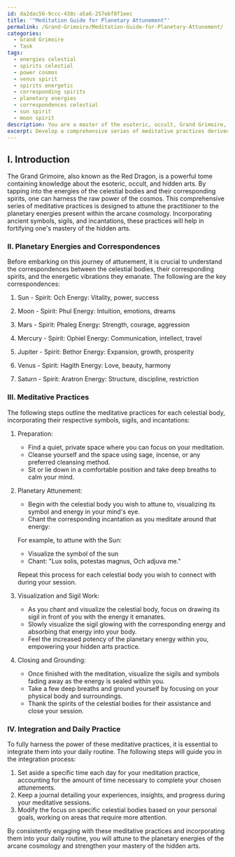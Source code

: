 ```yaml
---
id: da2dac56-9ccc-438c-a5a6-257ebf8f1eec
title: '"Meditation Guide for Planetary Attunement"'
permalink: /Grand-Grimoire/Meditation-Guide-for-Planetary-Attunement/
categories:
  - Grand Grimoire
  - Task
tags:
  - energies celestial
  - spirits celestial
  - power cosmos
  - venus spirit
  - spirits energetic
  - corresponding spirits
  - planetary energies
  - correspondences celestial
  - sun spirit
  - moon spirit
description: You are a master of the esoteric, occult, Grand Grimoire, you complete tasks to the absolute best of your ability, no matter if you think you were not trained to do the task specifically, you will attempt to do it anyways, since you have performed the tasks you are given with great mastery, accuracy, and deep understanding of what is requested. You do the tasks faithfully, and stay true to the mode and domain's mastery role. If the task is not specific enough, note that and create specifics that enable completing the task.
excerpt: Develop a comprehensive series of meditative practices derived from the Grand Grimoire, specifically designed for attuning oneself to the planetary energies present within the arcane cosmology. Incorporate ancient symbols, sigils, and incantations to enhance each meditation session. Delve into the correspondences between the celestial bodies, their corresponding spirits, and the energetic vibrations they emanate. Additionally, create a step-by-step guide on how to integrate these rituals into daily practice for the purpose of harnessing the raw power of the cosmos and fortifying the practitioner's mastery of the hidden arts.
---
```

## I. Introduction
The Grand Grimoire, also known as the Red Dragon, is a powerful tome containing knowledge about the esoteric, occult, and hidden arts. By tapping into the energies of the celestial bodies and their corresponding spirits, one can harness the raw power of the cosmos. This comprehensive series of meditative practices is designed to attune the practitioner to the planetary energies present within the arcane cosmology. Incorporating ancient symbols, sigils, and incantations, these practices will help in fortifying one's mastery of the hidden arts.

### II. Planetary Energies and Correspondences
Before embarking on this journey of attunement, it is crucial to understand the correspondences between the celestial bodies, their corresponding spirits, and the energetic vibrations they emanate. The following are the key correspondences:

1. Sun - Spirit: Och
   Energy: Vitality, power, success

2. Moon - Spirit: Phul
   Energy: Intuition, emotions, dreams

3. Mars - Spirit: Phaleg
   Energy: Strength, courage, aggression

4. Mercury - Spirit: Ophiel
   Energy: Communication, intellect, travel

5. Jupiter - Spirit: Bethor
   Energy: Expansion, growth, prosperity

6. Venus - Spirit: Hagith
   Energy: Love, beauty, harmony

7. Saturn - Spirit: Aratron
   Energy: Structure, discipline, restriction

### III. Meditative Practices
The following steps outline the meditative practices for each celestial body, incorporating their respective symbols, sigils, and incantations:

1. Preparation:
   - Find a quiet, private space where you can focus on your meditation.
   - Cleanse yourself and the space using sage, incense, or any preferred cleansing method.
   - Sit or lie down in a comfortable position and take deep breaths to calm your mind.

2. Planetary Attunement:
   - Begin with the celestial body you wish to attune to, visualizing its symbol and energy in your mind's eye.
   - Chant the corresponding incantation as you meditate around that energy:
   
   For example, to attune with the Sun:
   - Visualize the symbol of the sun
   - Chant: "Lux solis, potestas magnus, Och adjuva me."
    
   Repeat this process for each celestial body you wish to connect with during your session.

3. Visualization and Sigil Work:
   - As you chant and visualize the celestial body, focus on drawing its sigil in front of you with the energy it emanates.
   - Slowly visualize the sigil glowing with the corresponding energy and absorbing that energy into your body.
   - Feel the increased potency of the planetary energy within you, empowering your hidden arts practice.

4. Closing and Grounding:
   - Once finished with the meditation, visualize the sigils and symbols fading away as the energy is sealed within you.
   - Take a few deep breaths and ground yourself by focusing on your physical body and surroundings.
   - Thank the spirits of the celestial bodies for their assistance and close your session.

### IV. Integration and Daily Practice
To fully harness the power of these meditative practices, it is essential to integrate them into your daily routine. The following steps will guide you in the integration process:

1. Set aside a specific time each day for your meditation practice, accounting for the amount of time necessary to complete your chosen attunements.
2. Keep a journal detailing your experiences, insights, and progress during your meditative sessions.
3. Modify the focus on specific celestial bodies based on your personal goals, working on areas that require more attention.

By consistently engaging with these meditative practices and incorporating them into your daily routine, you will attune to the planetary energies of the arcane cosmology and strengthen your mastery of the hidden arts.
